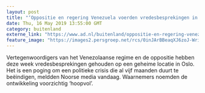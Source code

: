 ```yaml
---
layout: post
title: "‘Oppositie en regering Venezuela voerden vredesbesprekingen in Oslo’"
date: Thu, 16 May 2019 13:55:00 GMT
category: buitenland
externe_link: "https://www.ad.nl/buitenland/oppositie-en-regering-venezuela-voerden-vredesbesprekingen-in-oslo~ad491f58/"
feature_image: "https://images2.persgroep.net/rcs/0inJArBBeaqXJ6zoJ-Wri2iWNbk/diocontent/148388422/_fitwidth/400/?appId=21791a8992982cd8da851550a453bd7f&quality=0.7"
---
```


Vertegenwoordigers van het Venezolaanse regime en de oppositie hebben deze week vredesbesprekingen gehouden op een geheime locatie in Oslo. Het is een poging om een ​​politieke crisis die al vijf maanden duurt te beëindigen, meldden Noorse media vandaag. Waarnemers noemden de ontwikkeling voorzichtig ‘hoopvol’.
